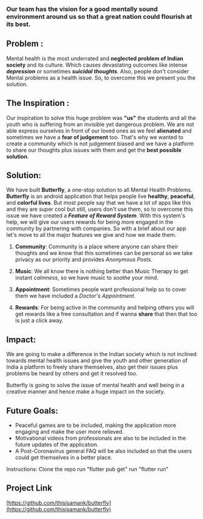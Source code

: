 ### Our team has the vision for a good mentally sound environment around us so that a great nation could flourish at its best. 
## Problem : 
  Mental health is the most underrated and **neglected problem of Indian society** and its culture. Which causes devastating outcomes like intense ***depression*** or sometimes ***suicidal thoughts***. Also, people don't consider Mental problems as a health issue. So, to overcome this we present you the solution.

## The Inspiration :
 Our inspiration to solve this huge problem was **"us"** the students and all the youth who is suffering from an invisible yet dangerous problem. We are not able express ourselves in front of our loved ones as we feel **alienated** and sometimes we have a **fear of judgement** too. That's why we wanted to create a community which is not judgement biased and we have a platform to share our thoughts plus issues with them and get the **best possible solution**.

## Solution: 
We have built **Butterfly**, a one-stop solution to all Mental Health Problems. **Butterfly** is an android application that helps people live **healthy**, **peaceful**, and **colorful lives**.
But most people say that we have a lot of apps like this and they are super cool but still, users don't use them, so to overcome this issue we have created a ***Feature of Reward System***. 
With this system's help, we will give our users rewards for being more engaged in the community by partnering with companies. So with a brief about our app let's move to all the major features we give and how we made them.

1. **Community**: Community is a place where anyone can share their thoughts and we know that this sometimes can be personal so we take privacy as our priority and provides *Anonymous Posts*. 

2. **Music**: We all know there is nothing better than Music Therapy to get instant *calmness*, so we have music to *soothe* your mind.

3. **Appointment**: Sometimes people want professional help so to cover them we have included a *Doctor's Appointment*.

4. **Rewards**: For being active in the community and helping others you will get rewards like a free consultation and if wanna **share** that then that too is just a click away.

## Impact:

We are going to make a difference in the Indian society which is not inclined towards mental health issues and give the youth and other generation of India a platform to freely share themselves, also get their issues plus problems be heard by others and get it resolved too.

Butterfly is going to solve the issue of mental health and well being in a creative manner and hence make a huge impact on the society.

## Future Goals:

- Peaceful games are to be included, making the application more engaging and make the user more relieved.
- Motivational videos from professionals are also to be included in the future updates of the application.
- A Post-Coronavirus general FAQ will be also included so that the users could get themselves in a better place.


Instructions:
Clone the repo run "flutter pub get" run "flutter run"
## Project Link
[https://github.com/thisisamank/butterfly](https://github.com/thisisamank/butterfly)
